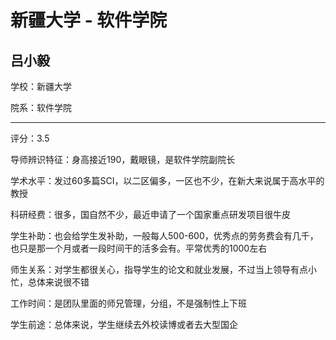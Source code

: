# 新疆大学 - 软件学院

## 吕小毅

学校：新疆大学

院系：软件学院

* * *

评分：3.5

导师辨识特征：身高接近190，戴眼镜，是软件学院副院长

学术水平：发过60多篇SCI，以二区偏多，一区也不少，在新大来说属于高水平的教授

科研经费：很多，国自然不少，最近申请了一个国家重点研发项目很牛皮

学生补助：也会给学生发补助，一般每人500-600，优秀点的劳务费会有几千，也只是那一个月或者一段时间干的活多会有。平常优秀的1000左右

师生关系：对学生都很关心，指导学生的论文和就业发展，不过当上领导有点小忙，总体来说很不错

工作时间：是团队里面的师兄管理，分组，不是强制性上下班

学生前途：总体来说，学生继续去外校读博或者去大型国企